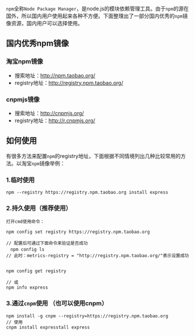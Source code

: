 `npm`全称`Node Package Manager`，是node.js的模块依赖管理工具。由于`npm`的源在国外，所以国内用户使用起来各种不方便。下面整理出了一部分国内优秀的`npm`镜像资源，国内用户可以选择使用。

## 国内优秀npm镜像

### 淘宝npm镜像

- 搜索地址：http://npm.taobao.org/
- registry地址：http://registry.npm.taobao.org/

### cnpmjs镜像

- 搜索地址：http://cnpmjs.org/
- registry地址：http://r.cnpmjs.org/

## 如何使用

有很多方法来配置`npm`的registry地址，下面根据不同情境列出几种比较常用的方法。以淘宝`npm`镜像举例：

### 1.临时使用

```
npm --registry https://registry.npm.taobao.org install express
```

 

### 2.持久使用（推荐使用）

```
打开cmd使用命令：

npm config set registry https://registry.npm.taobao.org

// 配置后可通过下面命令来验证是否成功
　npm config ls
// 此时：metrics-registry = "http://registry.npm.taobao.org/"表示设置成功


npm config get registry

// 或
npm info express
```

###  

### 3.通过`cnpm`使用 （也可以使用cnpm）

```
npm install -g cnpm --registry=https://registry.npm.taobao.org
// 使用
cnpm install expresstall express
```